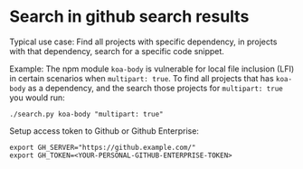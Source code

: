 # Search in github search results

Typical use case:
Find all projects with specific dependency,
in projects with that dependency, search for a specific code snippet.

Example:
The npm module `koa-body` is vulnerable for local file inclusion (LFI) in certain scenarios when `multipart: true`.
To find all projects that has `koa-body` as a dependency, and the search those projects for `multipart: true` you would run:

```
./search.py koa-body "multipart: true"
```

Setup access token to Github or Github Enterprise:
```
export GH_SERVER="https://github.example.com/"
export GH_TOKEN=<YOUR-PERSONAL-GITHUB-ENTERPRISE-TOKEN>
```





